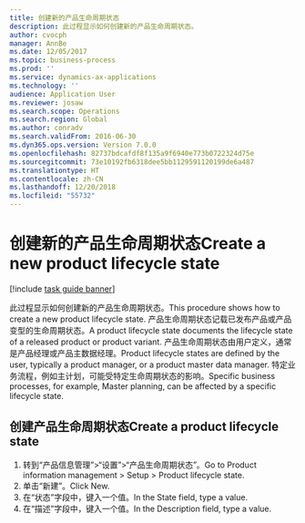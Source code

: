 ```yaml
---
title: 创建新的产品生命周期状态
description: 此过程显示如何创建新的产品生命周期状态。
author: cvocph
manager: AnnBe
ms.date: 12/05/2017
ms.topic: business-process
ms.prod: ''
ms.service: dynamics-ax-applications
ms.technology: ''
audience: Application User
ms.reviewer: josaw
ms.search.scope: Operations
ms.search.region: Global
ms.author: conradv
ms.search.validFrom: 2016-06-30
ms.dyn365.ops.version: Version 7.0.0
ms.openlocfilehash: 82737bdcafdf8f135a9f6940e773b0722324d75e
ms.sourcegitcommit: 73e10192fb6318dee5bb1129591120199de6a487
ms.translationtype: HT
ms.contentlocale: zh-CN
ms.lasthandoff: 12/20/2018
ms.locfileid: "55732"
---
```

# <a name="create-a-new-product-lifecycle-state"></a><span data-ttu-id="ce27a-103">创建新的产品生命周期状态</span><span class="sxs-lookup"><span data-stu-id="ce27a-103">Create a new product lifecycle state</span></span>

[!include [task guide banner](../../includes/task-guide-banner.md)]

<span data-ttu-id="ce27a-104">此过程显示如何创建新的产品生命周期状态。</span><span class="sxs-lookup"><span data-stu-id="ce27a-104">This procedure shows how to create a new product lifecycle state.</span></span> <span data-ttu-id="ce27a-105">产品生命周期状态记载已发布产品或产品变型的生命周期状态。</span><span class="sxs-lookup"><span data-stu-id="ce27a-105">A product lifecycle state documents the lifecycle state of a released product or product variant.</span></span> <span data-ttu-id="ce27a-106">产品生命周期状态由用户定义，通常是产品经理或产品主数据经理。</span><span class="sxs-lookup"><span data-stu-id="ce27a-106">Product lifecycle states are defined by the user, typically a product manager, or a product master data manager.</span></span> <span data-ttu-id="ce27a-107">特定业务流程，例如主计划，可能受特定生命周期状态的影响。</span><span class="sxs-lookup"><span data-stu-id="ce27a-107">Specific business processes, for example, Master planning, can be affected by a specific lifecycle state.</span></span>


## <a name="create-a-product-lifecycle-state"></a><span data-ttu-id="ce27a-108">创建产品生命周期状态</span><span class="sxs-lookup"><span data-stu-id="ce27a-108">Create a product lifecycle state</span></span>
1. <span data-ttu-id="ce27a-109">转到“产品信息管理”>“设置”>“产品生命周期状态”。</span><span class="sxs-lookup"><span data-stu-id="ce27a-109">Go to Product information management > Setup > Product lifecycle state.</span></span>
2. <span data-ttu-id="ce27a-110">单击“新建”。</span><span class="sxs-lookup"><span data-stu-id="ce27a-110">Click New.</span></span>
3. <span data-ttu-id="ce27a-111">在“状态”字段中，键入一个值。</span><span class="sxs-lookup"><span data-stu-id="ce27a-111">In the State field, type a value.</span></span>
4. <span data-ttu-id="ce27a-112">在“描述”字段中，键入一个值。</span><span class="sxs-lookup"><span data-stu-id="ce27a-112">In the Description field, type a value.</span></span>

